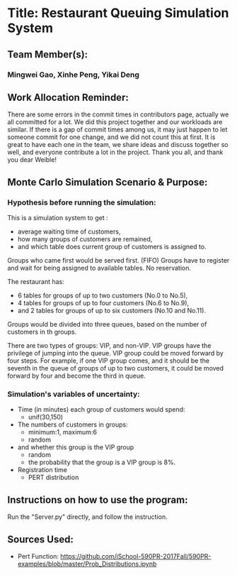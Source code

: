 # Title: Restaurant Queuing Simulation System

## Team Member(s): 

### Mingwei Gao, Xinhe Peng, Yikai Deng

## Work Allocation Reminder:

There are some errors in the commit times in contributors page, actually we all committed for a lot. We did this project
together and our workloads are similar. If there is a gap of commit times among us, it may just happen to let someone
commit for one change, and we did not count this at first.
It is great to have each one in the team, we share ideas and discuss together so well, and everyone contribute a lot in
the project.
Thank you all, and thank you dear Weible!

## Monte Carlo Simulation Scenario & Purpose:

### Hypothesis before running the simulation:

This is a simulation system to get :
- average waiting time of customers, 
- how many groups of customers are remained,
- and which table does current group of customers is assigned to.

Groups who came first would be served first. (FIFO)
Groups have to register and wait for being assigned to available tables.
No reservation.

The restaurant has:
- 6 tables for groups of up to two customers (No.0 to No.5), 
- 4 tables for groups of up to four customers (No.6 to No.9), 
- and 2 tables for groups of up to six customers (No.10 and No.11).

Groups would be divided into three queues, based on the number of customers in th groups.

There are two types of groups: VIP, and non-VIP.
VIP groups have the privilege of jumping into the queue. VIP group could be moved forward by four steps.
For example, if one VIP group comes, and it should be the seventh in the queue of groups of up to two customers, it could be moved forward by four and become the third in queue. 


### Simulation's variables of uncertainty:

- Time (in minutes) each group of customers would spend:
  - unif(30,150) 
- The numbers of customers in groups:
  - minimum:1, maximum:6
  - random
- and whether this group is the VIP group
  - random
  - the probability that the group is a VIP group is 8%.
- Registration time 
  - PERT distribution

## Instructions on how to use the program:

Run the "Server.py" directly, and follow the instruction.

## Sources Used:
- Pert Function:
https://github.com/iSchool-590PR-2017Fall/590PR-examples/blob/master/Prob_Distributions.ipynb
